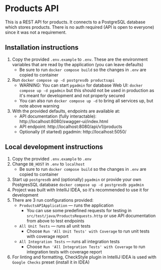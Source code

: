 # Products API
This is a REST API for products.
It connects to a PostgreSQL database which stores products.
There is no auth required (API is open to everyone) since it was not a requirement.

## Installation instructions
1. Copy the provided `.env.example` to `.env`. These are the environment variables that are read by the application (you can leave defaults)
   * Be sure to run `docker compose build` so the changes in `.env` are copied to container
2. Run `docker compose up -d postgresdb productsapi`
   * WARNING: You can start `pgadmin` for database Web UI: `docker compose up -d pgadmin` but this should not be used in production as it's meant for development and not properly secured
   * You can also run `docker compose up -d` to bring all services up, but note above warning
3. With the provided defaults, endpoints are available at:
   * API documentation (fully interactable): http://localhost:8080/swagger-ui/index.html
   * API endpoint: http://localhost:8080/api/v1/products
   * Optionally (if started) pgadmin: http://localhost:5050/

## Local development instructions
1. Copy the provided `.env.example` to `.env`
2. Change `DB_HOST` in `.env` to `localhost`
   * Be sure to run `docker compose build` so the changes in `.env` are copied to container
3. Start up `postgresdb` and (optionally) `pgadmin` or provide your own PostgresSQL database `docker compose up -d postgresdb pgadmin`
4. Project was built with IntelliJ IDEA, so it's recommended to use it for development
5. There are 3 run configurations provided:
   * `ProductsAPIApplication` — runs the application
     * You can use some predefined requests for testing in `src/test/java/ProductsRequests.http` or use API documentation from above to test endpoints
   * `All Unit Tests` — runs all unit tests
     * Choose `Run 'All Unit Tests' with Coverage` to run unit tests with coverage report
   * `All Integration Tests` — runs all integration tests
     * Choose `Run 'All Integration Tests' with Coverage` to run integration tests with coverage report
6. For linting and formatting, CheckStyle plugin in IntelliJ IDEA is used with `Google Checks` preset (install it in IDEA)

